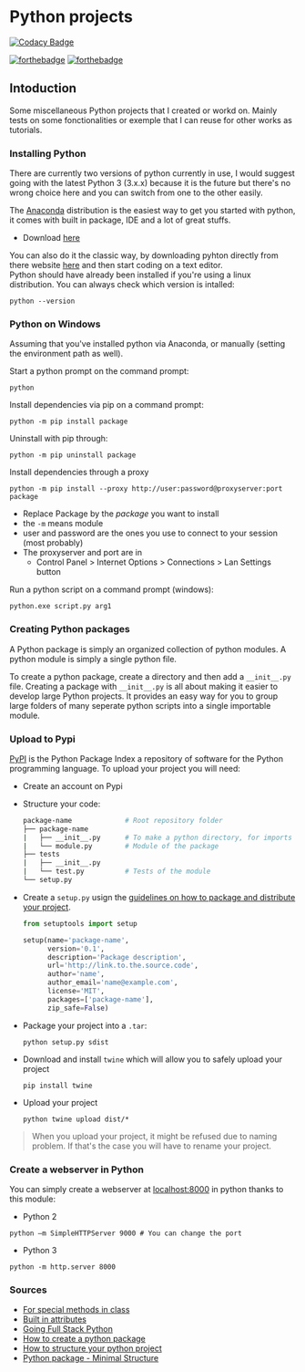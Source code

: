 # Python projects 
[![Codacy Badge](https://api.codacy.com/project/badge/Grade/79b0234d210c427f95285a15dc4f81e9)](https://www.codacy.com/app/Sylhare/Python_Projects?utm_source=github.com&amp;utm_medium=referral&amp;utm_content=Sylhare/Python_Projects&amp;utm_campaign=Badge_Grade)

[![forthebadge](http://forthebadge.com/images/badges/gluten-free.svg)](http://forthebadge.com) [![forthebadge](http://forthebadge.com/images/badges/built-with-science.svg)](http://forthebadge.com)

## Intoduction 

Some miscellaneous Python projects that I created or workd on. Mainly tests on some fonctionalities or exemple that I can reuse for other works as tutorials.

### Installing Python

There are currently two versions of python currently in use, I would suggest going with the latest Python 3 (3.x.x) because it is the future but there's no wrong choice here and you can switch from one to the other easily.

The [Anaconda](https://www.anaconda.com/) distribution is the easiest way to get you started with python, it comes with built in package, IDE and a lot of great stuffs.

 - Download [here](https://www.anaconda.com/download/)

You can also do it the classic way, by downloading pyhton directly from there website [here](https://www.python.org/downloads/) and then start coding on a text editor. </br>
Python should have already been installed if you're using a linux distribution. You can always check which version is intalled:

	python --version


### Python on Windows

Assuming that you've installed python via Anaconda, or manually (setting the environment path as well).

Start a python prompt on the command prompt:

	python

Install dependencies via pip on a command prompt:

	python -m pip install package
    
Uninstall with pip through:

    python -m pip uninstall package

Install dependencies through a proxy

	python -m pip install --proxy http://user:password@proxyserver:port package

- Replace Package by the *package* you want to install
- the `-m` means module
- user and password are the ones you use to connect to your session (most probably)
-  The proxyserver and port are in 
	-  Control Panel > Internet Options > Connections > Lan Settings button

Run a python script on a command prompt (windows):

	python.exe script.py arg1
    

### Creating Python packages

A Python package is simply an organized collection of python modules. A python module is simply a single python file.

To create a python package, create a directory and then add a `__init__.py` file. 
Creating a package with `__init__.py` is all about making it easier to develop large Python projects. It provides an easy way for you to group large folders of many seperate python scripts into a single importable module.


### Upload to Pypi

[PyPI](https://pypi.org/) is the Python Package Index a repository of software for the Python programming language. 
To upload your project you will need:

- Create an account on Pypi
- Structure your code:
    
    ```bash
    package-name             # Root repository folder
    ├── package-name
    |   ├── __init__.py	     # To make a python directory, for imports                           
    |   └── module.py	     # Module of the package	  
    ├── tests
    |   ├── __init__.py	     
    |   └── test.py          # Tests of the module
    └── setup.py
    ```

- Create a `setup.py` usign the [guidelines on how to package and distribute your project](https://packaging.python.org/tutorials/distributing-packages/).

    ```python
    from setuptools import setup

    setup(name='package-name',
          version='0.1',
          description='Package description',
          url='http://link.to.the.source.code',
          author='name',
          author_email='name@example.com',
          license='MIT',
          packages=['package-name'],
          zip_safe=False)
    ```
    
- Package your project into a `.tar`:

    ```
    python setup.py sdist
    ```
    
- Download and install `twine` which will allow you to safely upload your project

    ```
    pip install twine
    ```
    
- Upload your project

    ```
    python twine upload dist/*
    ```

> When you upload your project, it might be refused due to naming problem. If that's the case you will have to rename your project.

### Create a webserver in Python

You can simply create a webserver at [localhost:8000](http://localhost:8000) in python thanks to this module:

- Python 2
```
python –m SimpleHTTPServer 9000 # You can change the port
```
- Python 3
```
python -m http.server 8000 
```


### Sources

- [For special methods in class](http://www.diveintopython3.net/special-method-names.html)
- [Built in attributes](https://www.tutorialspoint.com/python/python_classes_objects.htm)
- [Going Full Stack Python](https://www.fullstackpython.com/introduction.html)
- [How to create a python package](http://timothybramlett.com/How_to_create_a_Python_Package_with___init__py.html)
- [How to structure your python project](http://docs.python-guide.org/en/latest/writing/structure/)
- [Python package - Minimal Structure](http://python-packaging.readthedocs.io/en/latest/minimal.html)